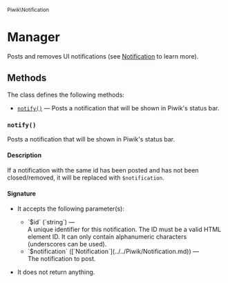 <small>Piwik\Notification</small>

Manager
=======

Posts and removes UI notifications (see [Notification](/api-reference/Piwik/Notification) to learn more).

Methods
-------

The class defines the following methods:

- [`notify()`](#notify) &mdash; Posts a notification that will be shown in Piwik's status bar.

<a name="notify" id="notify"></a>
<a name="notify" id="notify"></a>
### `notify()`

Posts a notification that will be shown in Piwik's status bar.

#### Description

If a notification with the same id
has been posted and has not been closed/removed, it will be replaced with `$notification`.

#### Signature

-  It accepts the following parameter(s):

   <ul>
   <li>
      <div markdown="1" class="parameter">
      `$id` (`string`) &mdash;

      <div markdown="1" class="param-desc"> A unique identifier for this notification. The ID must be a valid HTML element ID. It can only contain alphanumeric characters (underscores can be used).</div>

      <div style="clear:both;"/>

      </div>
   </li>
   <li>
      <div markdown="1" class="parameter">
      `$notification` ([`Notification`](../../Piwik/Notification.md)) &mdash;

      <div markdown="1" class="param-desc"> The notification to post.</div>

      <div style="clear:both;"/>

      </div>
   </li>
   </ul>
- It does not return anything.

